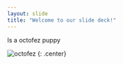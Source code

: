 ```yaml
---
layout: slide
title: "Welcome to our slide deck!"
---
```


Is a octofez puppy 

![octofez](https://octodex.github.com/images/octofez.png)
{: .center}
